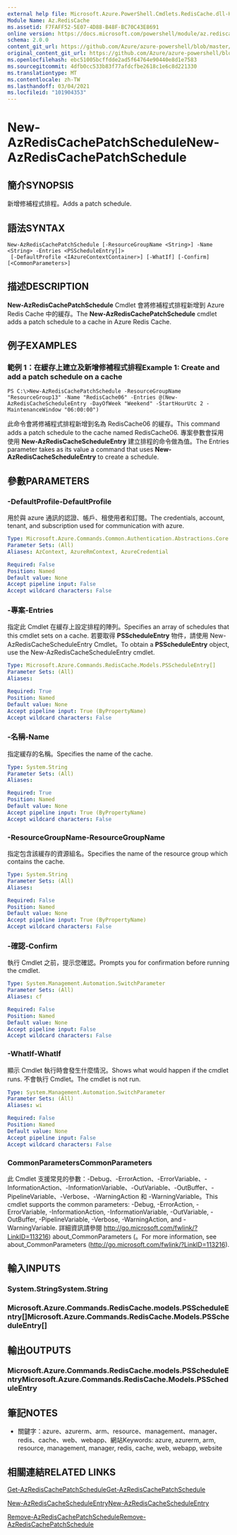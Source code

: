 ```yaml
---
external help file: Microsoft.Azure.PowerShell.Cmdlets.RedisCache.dll-Help.xml
Module Name: Az.RedisCache
ms.assetid: F7FAFF52-5E07-4D88-B48F-BC70C43E8691
online version: https://docs.microsoft.com/powershell/module/az.rediscache/new-azrediscachepatchschedule
schema: 2.0.0
content_git_url: https://github.com/Azure/azure-powershell/blob/master/src/RedisCache/RedisCache/help/New-AzRedisCachePatchSchedule.md
original_content_git_url: https://github.com/Azure/azure-powershell/blob/master/src/RedisCache/RedisCache/help/New-AzRedisCachePatchSchedule.md
ms.openlocfilehash: ebc51005bcffdde2ad5f64764e90440e8d1e7583
ms.sourcegitcommit: 4dfb0cc533b83f77afdcfbe2618c1e6c8d221330
ms.translationtype: MT
ms.contentlocale: zh-TW
ms.lasthandoff: 03/04/2021
ms.locfileid: "101904353"
---
```

# <span data-ttu-id="fca4e-101">New-AzRedisCachePatchSchedule</span><span class="sxs-lookup"><span data-stu-id="fca4e-101">New-AzRedisCachePatchSchedule</span></span>

## <span data-ttu-id="fca4e-102">簡介</span><span class="sxs-lookup"><span data-stu-id="fca4e-102">SYNOPSIS</span></span>
<span data-ttu-id="fca4e-103">新增修補程式排程。</span><span class="sxs-lookup"><span data-stu-id="fca4e-103">Adds a patch schedule.</span></span>

## <span data-ttu-id="fca4e-104">語法</span><span class="sxs-lookup"><span data-stu-id="fca4e-104">SYNTAX</span></span>

```
New-AzRedisCachePatchSchedule [-ResourceGroupName <String>] -Name <String> -Entries <PSScheduleEntry[]>
 [-DefaultProfile <IAzureContextContainer>] [-WhatIf] [-Confirm] [<CommonParameters>]
```

## <span data-ttu-id="fca4e-105">描述</span><span class="sxs-lookup"><span data-stu-id="fca4e-105">DESCRIPTION</span></span>
<span data-ttu-id="fca4e-106">**New-AzRedisCachePatchSchedule** Cmdlet 會將修補程式排程新增到 Azure Redis Cache 中的緩存。</span><span class="sxs-lookup"><span data-stu-id="fca4e-106">The **New-AzRedisCachePatchSchedule** cmdlet adds a patch schedule to a cache in Azure Redis Cache.</span></span>

## <span data-ttu-id="fca4e-107">例子</span><span class="sxs-lookup"><span data-stu-id="fca4e-107">EXAMPLES</span></span>

### <span data-ttu-id="fca4e-108">範例 1：在緩存上建立及新增修補程式排程</span><span class="sxs-lookup"><span data-stu-id="fca4e-108">Example 1: Create and add a patch schedule on a cache</span></span>
```
PS C:\>New-AzRedisCachePatchSchedule -ResourceGroupName "ResourceGroup13" -Name "RedisCache06" -Entries @(New-AzRedisCacheScheduleEntry -DayOfWeek "Weekend" -StartHourUtc 2 -MaintenanceWindow "06:00:00")
```

<span data-ttu-id="fca4e-109">此命令會將修補程式排程新增到名為 RedisCache06 的緩存。</span><span class="sxs-lookup"><span data-stu-id="fca4e-109">This command adds a patch schedule to the cache named RedisCache06.</span></span>
<span data-ttu-id="fca4e-110">專案參數會採用使用 **New-AzRedisCacheScheduleEntry** 建立排程的命令做為值。</span><span class="sxs-lookup"><span data-stu-id="fca4e-110">The Entries parameter takes as its value a command that uses **New-AzRedisCacheScheduleEntry** to create a schedule.</span></span>

## <span data-ttu-id="fca4e-111">參數</span><span class="sxs-lookup"><span data-stu-id="fca4e-111">PARAMETERS</span></span>

### <span data-ttu-id="fca4e-112">-DefaultProfile</span><span class="sxs-lookup"><span data-stu-id="fca4e-112">-DefaultProfile</span></span>
<span data-ttu-id="fca4e-113">用於與 azure 通訊的認證、帳戶、租使用者和訂閱。</span><span class="sxs-lookup"><span data-stu-id="fca4e-113">The credentials, account, tenant, and subscription used for communication with azure.</span></span>

```yaml
Type: Microsoft.Azure.Commands.Common.Authentication.Abstractions.Core.IAzureContextContainer
Parameter Sets: (All)
Aliases: AzContext, AzureRmContext, AzureCredential

Required: False
Position: Named
Default value: None
Accept pipeline input: False
Accept wildcard characters: False
```

### <span data-ttu-id="fca4e-114">-專案</span><span class="sxs-lookup"><span data-stu-id="fca4e-114">-Entries</span></span>
<span data-ttu-id="fca4e-115">指定此 Cmdlet 在緩存上設定排程的陣列。</span><span class="sxs-lookup"><span data-stu-id="fca4e-115">Specifies an array of schedules that this cmdlet sets on a cache.</span></span> <span data-ttu-id="fca4e-116">若要取得 **PSScheduleEntry** 物件，請使用 New-AzRedisCacheScheduleEntry Cmdlet。</span><span class="sxs-lookup"><span data-stu-id="fca4e-116">To obtain a **PSScheduleEntry** object, use the New-AzRedisCacheScheduleEntry cmdlet.</span></span>

```yaml
Type: Microsoft.Azure.Commands.RedisCache.Models.PSScheduleEntry[]
Parameter Sets: (All)
Aliases:

Required: True
Position: Named
Default value: None
Accept pipeline input: True (ByPropertyName)
Accept wildcard characters: False
```

### <span data-ttu-id="fca4e-117">-名稱</span><span class="sxs-lookup"><span data-stu-id="fca4e-117">-Name</span></span>
<span data-ttu-id="fca4e-118">指定緩存的名稱。</span><span class="sxs-lookup"><span data-stu-id="fca4e-118">Specifies the name of the cache.</span></span>

```yaml
Type: System.String
Parameter Sets: (All)
Aliases:

Required: True
Position: Named
Default value: None
Accept pipeline input: True (ByPropertyName)
Accept wildcard characters: False
```

### <span data-ttu-id="fca4e-119">-ResourceGroupName</span><span class="sxs-lookup"><span data-stu-id="fca4e-119">-ResourceGroupName</span></span>
<span data-ttu-id="fca4e-120">指定包含該緩存的資源組名。</span><span class="sxs-lookup"><span data-stu-id="fca4e-120">Specifies the name of the resource group which contains the cache.</span></span>

```yaml
Type: System.String
Parameter Sets: (All)
Aliases:

Required: False
Position: Named
Default value: None
Accept pipeline input: True (ByPropertyName)
Accept wildcard characters: False
```

### <span data-ttu-id="fca4e-121">-確認</span><span class="sxs-lookup"><span data-stu-id="fca4e-121">-Confirm</span></span>
<span data-ttu-id="fca4e-122">執行 Cmdlet 之前，提示您確認。</span><span class="sxs-lookup"><span data-stu-id="fca4e-122">Prompts you for confirmation before running the cmdlet.</span></span>

```yaml
Type: System.Management.Automation.SwitchParameter
Parameter Sets: (All)
Aliases: cf

Required: False
Position: Named
Default value: None
Accept pipeline input: False
Accept wildcard characters: False
```

### <span data-ttu-id="fca4e-123">-WhatIf</span><span class="sxs-lookup"><span data-stu-id="fca4e-123">-WhatIf</span></span>
<span data-ttu-id="fca4e-124">顯示 Cmdlet 執行時會發生什麼情況。</span><span class="sxs-lookup"><span data-stu-id="fca4e-124">Shows what would happen if the cmdlet runs.</span></span> <span data-ttu-id="fca4e-125">不會執行 Cmdlet。</span><span class="sxs-lookup"><span data-stu-id="fca4e-125">The cmdlet is not run.</span></span>

```yaml
Type: System.Management.Automation.SwitchParameter
Parameter Sets: (All)
Aliases: wi

Required: False
Position: Named
Default value: None
Accept pipeline input: False
Accept wildcard characters: False
```

### <span data-ttu-id="fca4e-126">CommonParameters</span><span class="sxs-lookup"><span data-stu-id="fca4e-126">CommonParameters</span></span>
<span data-ttu-id="fca4e-127">此 Cmdlet 支援常見的參數：-Debug、-ErrorAction、-ErrorVariable、-InformationAction、-InformationVariable、-OutVariable、-OutBuffer、-PipelineVariable、-Verbose、-WarningAction 和 -WarningVariable。</span><span class="sxs-lookup"><span data-stu-id="fca4e-127">This cmdlet supports the common parameters: -Debug, -ErrorAction, -ErrorVariable, -InformationAction, -InformationVariable, -OutVariable, -OutBuffer, -PipelineVariable, -Verbose, -WarningAction, and -WarningVariable.</span></span> <span data-ttu-id="fca4e-128">詳細資訊請參閱 http://go.microsoft.com/fwlink/?LinkID=113216) about_CommonParameters (。</span><span class="sxs-lookup"><span data-stu-id="fca4e-128">For more information, see about_CommonParameters (http://go.microsoft.com/fwlink/?LinkID=113216).</span></span>

## <span data-ttu-id="fca4e-129">輸入</span><span class="sxs-lookup"><span data-stu-id="fca4e-129">INPUTS</span></span>

### <span data-ttu-id="fca4e-130">System.String</span><span class="sxs-lookup"><span data-stu-id="fca4e-130">System.String</span></span>

### <span data-ttu-id="fca4e-131">Microsoft.Azure.Commands.RedisCache.models.PSScheduleEntry[]</span><span class="sxs-lookup"><span data-stu-id="fca4e-131">Microsoft.Azure.Commands.RedisCache.Models.PSScheduleEntry[]</span></span>

## <span data-ttu-id="fca4e-132">輸出</span><span class="sxs-lookup"><span data-stu-id="fca4e-132">OUTPUTS</span></span>

### <span data-ttu-id="fca4e-133">Microsoft.Azure.Commands.RedisCache.models.PSScheduleEntry</span><span class="sxs-lookup"><span data-stu-id="fca4e-133">Microsoft.Azure.Commands.RedisCache.Models.PSScheduleEntry</span></span>

## <span data-ttu-id="fca4e-134">筆記</span><span class="sxs-lookup"><span data-stu-id="fca4e-134">NOTES</span></span>
* <span data-ttu-id="fca4e-135">關鍵字：azure、azurerm、arm、resource、management、manager、redis、cache、web、webapp、網站</span><span class="sxs-lookup"><span data-stu-id="fca4e-135">Keywords: azure, azurerm, arm, resource, management, manager, redis, cache, web, webapp, website</span></span>

## <span data-ttu-id="fca4e-136">相關連結</span><span class="sxs-lookup"><span data-stu-id="fca4e-136">RELATED LINKS</span></span>

[<span data-ttu-id="fca4e-137">Get-AzRedisCachePatchSchedule</span><span class="sxs-lookup"><span data-stu-id="fca4e-137">Get-AzRedisCachePatchSchedule</span></span>](./Get-AzRedisCachePatchSchedule.md)

[<span data-ttu-id="fca4e-138">New-AzRedisCacheScheduleEntry</span><span class="sxs-lookup"><span data-stu-id="fca4e-138">New-AzRedisCacheScheduleEntry</span></span>](./New-AzRedisCacheScheduleEntry.md)

[<span data-ttu-id="fca4e-139">Remove-AzRedisCachePatchSchedule</span><span class="sxs-lookup"><span data-stu-id="fca4e-139">Remove-AzRedisCachePatchSchedule</span></span>](./Remove-AzRedisCachePatchSchedule.md)


